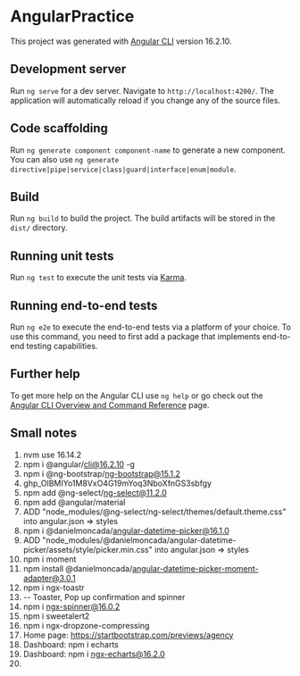 # AngularPractice

This project was generated with [Angular CLI](https://github.com/angular/angular-cli) version 16.2.10.

## Development server

Run `ng serve` for a dev server. Navigate to `http://localhost:4200/`. The application will automatically reload if you change any of the source files.

## Code scaffolding

Run `ng generate component component-name` to generate a new component. You can also use `ng generate directive|pipe|service|class|guard|interface|enum|module`.

## Build

Run `ng build` to build the project. The build artifacts will be stored in the `dist/` directory.

## Running unit tests

Run `ng test` to execute the unit tests via [Karma](https://karma-runner.github.io).

## Running end-to-end tests

Run `ng e2e` to execute the end-to-end tests via a platform of your choice. To use this command, you need to first add a package that implements end-to-end testing capabilities.

## Further help

To get more help on the Angular CLI use `ng help` or go check out the [Angular CLI Overview and Command Reference](https://angular.io/cli) page.

## Small notes
1. nvm use 16.14.2
2. npm i @angular/cli@16.2.10 -g
3. npm i @ng-bootstrap/ng-bootstrap@15.1.2
4. 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
5. npm add @ng-select/ng-select@11.2.0
6. npm add @angular/material
7. ADD "node_modules/@ng-select/ng-select/themes/default.theme.css" into angular.json => styles
8. npm i @danielmoncada/angular-datetime-picker@16.1.0
9. ADD "node_modules/@danielmoncada/angular-datetime-picker/assets/style/picker.min.css" into angular.json => styles
10. npm i moment
11. npm install @danielmoncada/angular-datetime-picker-moment-adapter@3.0.1
12. npm i ngx-toastr
13. -- Toaster, Pop up confirmation and spinner
14. npm i ngx-spinner@16.0.2
15. npm i sweetalert2
16. npm i ngx-dropzone-compressing
17. Home page: https://startbootstrap.com/previews/agency
18. Dashboard: npm i echarts
19. Dashboard: npm i ngx-echarts@16.2.0
20. 
